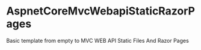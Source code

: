 # AspnetCoreMvcWebapiStaticRazorPages
Basic template from empty to MVC WEB API Static Files And Razor Pages
